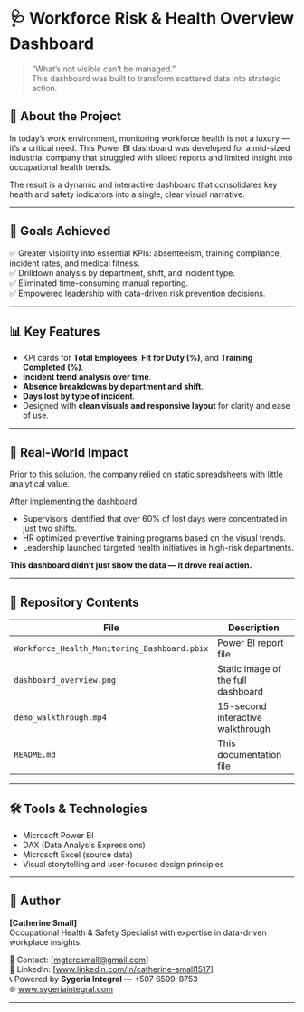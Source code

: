 # 🩺 Workforce Risk & Health Overview Dashboard

> “What’s not visible can’t be managed.”  
> This dashboard was built to transform scattered data into strategic action.

## 🚀 About the Project

In today’s work environment, monitoring workforce health is not a luxury — it’s a critical need. This Power BI dashboard was developed for a mid-sized industrial company that struggled with siloed reports and limited insight into occupational health trends.

The result is a dynamic and interactive dashboard that consolidates key health and safety indicators into a single, clear visual narrative.

---

## 🎯 Goals Achieved

✅ Greater visibility into essential KPIs: absenteeism, training compliance, incident rates, and medical fitness.  
✅ Drilldown analysis by department, shift, and incident type.  
✅ Eliminated time-consuming manual reporting.  
✅ Empowered leadership with data-driven risk prevention decisions.  

---

## 📊 Key Features

- KPI cards for **Total Employees**, **Fit for Duty (%)**, and **Training Completed (%)**.
- **Incident trend analysis over time**.
- **Absence breakdowns by department and shift**.
- **Days lost by type of incident**.
- Designed with **clean visuals and responsive layout** for clarity and ease of use.

---

## 🧠 Real-World Impact

Prior to this solution, the company relied on static spreadsheets with little analytical value.

After implementing the dashboard:
- Supervisors identified that over 60% of lost days were concentrated in just two shifts.
- HR optimized preventive training programs based on the visual trends.
- Leadership launched targeted health initiatives in high-risk departments.

**This dashboard didn’t just show the data — it drove real action.**

---

## 📁 Repository Contents

| File | Description |
|------|-------------|
| `Workforce_Health_Monitoring_Dashboard.pbix` | Power BI report file |
| `dashboard_overview.png` | Static image of the full dashboard |
| `demo_walkthrough.mp4` | 15-second interactive walkthrough |
| `README.md` | This documentation file |

---

## 🛠️ Tools & Technologies

- Microsoft Power BI  
- DAX (Data Analysis Expressions)  
- Microsoft Excel (source data)  
- Visual storytelling and user-focused design principles

---

## 👤 Author

**[Catherine Small]**  
Occupational Health & Safety Specialist with expertise in data-driven workplace insights.

📩 Contact: [mgtercsmall@gmail.com]  
🔗 LinkedIn: [www.linkedin.com/in/catherine-small1517]  
📞 Powered by **Sygeria Integral** — +507 6599-8753  
🌐 www.sygeriaintegral.com

---
